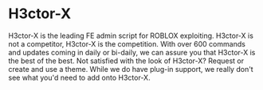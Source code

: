 # H3ctor-X
H3ctor-X is the leading FE admin script for ROBLOX exploiting. H3ctor-X is not a competitor, H3ctor-X is the competition. With over 600 commands and updates coming in daily or bi-daily, we can assure you that H3ctor-X is the best of the best. Not satisfied with the look of H3ctor-X? Request or create and use a theme. While we do have plug-in support, we really don't see what you'd need to add onto H3ctor-X.
